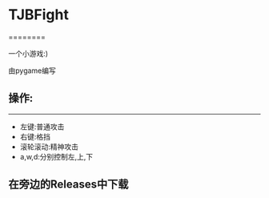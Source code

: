 # TJBFight
========

一个小游戏:)

由pygame编写

## 操作:
-----------

* 左键:普通攻击
* 右键:格挡
* 滚轮滚动:精神攻击
* a,w,d:分别控制左,上,下

## 在旁边的Releases中下载